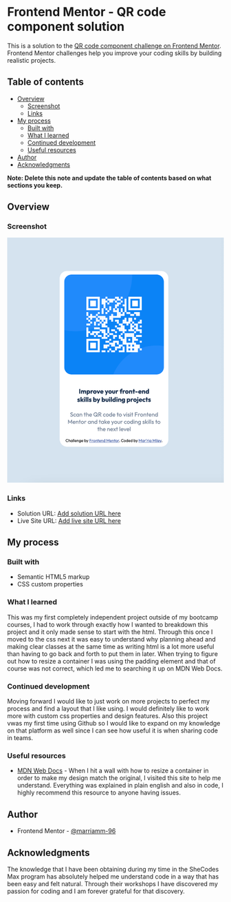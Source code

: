 # Frontend Mentor - QR code component solution

This is a solution to the [QR code component challenge on Frontend Mentor](https://www.frontendmentor.io/challenges/qr-code-component-iux_sIO_H). Frontend Mentor challenges help you improve your coding skills by building realistic projects.

## Table of contents

- [Overview](#overview)
  - [Screenshot](#screenshot)
  - [Links](#links)
- [My process](#my-process)
  - [Built with](#built-with)
  - [What I learned](#what-i-learned)
  - [Continued development](#continued-development)
  - [Useful resources](#useful-resources)
- [Author](#author)
- [Acknowledgments](#acknowledgments)

**Note: Delete this note and update the table of contents based on what sections you keep.**

## Overview

### Screenshot

![](images/screenshot.png)

### Links

- Solution URL: [Add solution URL here](https://your-solution-url.com)
- Live Site URL: [Add live site URL here](https://your-live-site-url.com)

## My process

### Built with

- Semantic HTML5 markup
- CSS custom properties

### What I learned

This was my first completely independent project outside of my bootcamp courses, I had to work through exactly how I wanted to breakdown this project and it only made sense to start with the html. Through this once I moved to the css next it was easy to understand why planning ahead and making clear classes at the same time as writing html is a lot more useful than having to go back and forth to put them in later. When trying to figure out how to resize a container I was using the padding element and that of course was not correct, which led me to searching it up on MDN Web Docs.

### Continued development

Moving forward I would like to just work on more projects to perfect my process and find a layout that I like using. I would definitely like to work more with custom css properties and design features. Also this project vwas my first time using Github so I would like to expand on my knowledge on that platform as well since I can see how useful it is when sharing code in teams.

### Useful resources

- [MDN Web Docs](https://developer.mozilla.org/en-US/docs/Learn/CSS/Building_blocks/Sizing_items_in_CSS) - When I hit a wall with how to resize a container in order to make my design match the original, I visited this site to help me understand. Everything was explained in plain english and also in code, I highly recommend this resource to anyone having issues.

## Author

- Frontend Mentor - [@marriamm-96](https://www.frontendmentor.io/profile/marriamm-96)

## Acknowledgments

The knowledge that I have been obtaining during my time in the SheCodes Max program has absolutely helped me understand code in a way that has been easy and felt natural. Through their workshops I have discovered my passion for coding and I am forever grateful for that discovery.
